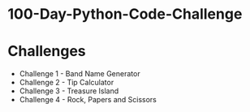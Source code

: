 # 100-Day-Python-Code-Challenge

# Challenges
- Challenge 1 - Band Name Generator
- Challenge 2 - Tip Calculator
- Challenge 3 - Treasure Island
- Challenge 4 - Rock, Papers and Scissors
